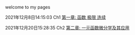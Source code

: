 welcome to my pages

2021年12月8日14:15:03 Ch1 
 [第一章: 函数 极限 连续](https://quanlongcs.github.io/ZSB/math/Ch1/README.html)


 2021年12月20日15:28:35 Ch2
 [第二章: 一元函数微分学及其应用](https://quanlongcs.github.io/ZSB/math/Ch2/README.html)